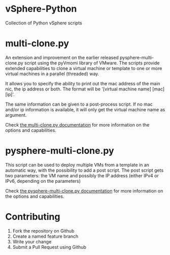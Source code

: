vSphere-Python
==============

Collection of Python vSphere scripts

# multi-clone.py #
An extension and improvement on the earlier released pysphere-multi-clone.py script using the pyVmomi library of VMware. The scripts provide extended capabilities to clone a virtual machine or template to one or more virtual machines in a parallel (threaded) way. 

It allows you to specify the ability to print out the mac address of the main nic, the ip address or both. The format will be '[virtual machine name] [mac] [ip]'.

The same information can be given to a post-process script. If no mac and/or ip information is available, it will only get the virtual machine name as argument.

Check [the multi-clone.py documentation](https://github.com/pdellaert/vSphere-Python/blob/master/docs/multi-clone.md) for more information on the options and capabilities.

# pysphere-multi-clone.py #
This script can be used to deploy multiple VMs from a template in an automatic way, with the possibility to add a post script. The post script gets two parameters: the VM name and possibly the IP address (either IPv4 or IPv6, depending on the parameters)

Check [the pysphere-multi-clone.py documentation](https://github.com/pdellaert/vSphere-Python/blob/master/docs/pysphere-multi-clone.md) for more information on the options and capabilities.

Contributing
============
1. Fork the repository on Github
2. Create a named feature branch
3. Write your change
5. Submit a Pull Request using Github
